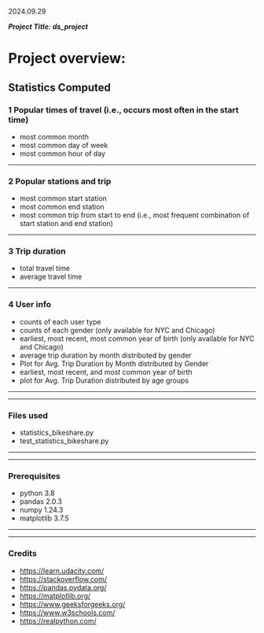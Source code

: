 2024.09.29

***Project Title: ds_project***

# Project overview:

## Statistics Computed

### 1 Popular times of travel (i.e., occurs most often in the start time)
- most common month
- most common day of week
- most common hour of day
----------------------------------------

### 2 Popular stations and trip
- most common start station
- most common end station
- most common trip from start to end (i.e., most frequent combination of start station and end station)
----------------------------------------

### 3 Trip duration
- total travel time
- average travel time
----------------------------------------

### 4 User info
- counts of each user type
- counts of each gender (only available for NYC and Chicago)
- earliest, most recent, most common year of birth (only available for NYC and Chicago)
- average trip duration by month distributed by gender
- Plot for Avg. Trip Duration by Month distributed by Gender
- earliest, most recent, and most common year of birth
- plot for Avg. Trip Duration distributed by age groups
----------------------------------------
----------------------------------------

### Files used
- statistics_bikeshare.py
- test_statistics_bikeshare.py
----------------------------------------
----------------------------------------

### Prerequisites
- python 3.8
- pandas 2.0.3
- numpy 1.24.3
- matplotlib 3.7.5
----------------------------------------
----------------------------------------

### Credits
- https://learn.udacity.com/
- https://stackoverflow.com/
- https://pandas.pydata.org/
- https://matplotlib.org/
- https://www.geeksforgeeks.org/
- https://www.w3schools.com/
- https://realpython.com/

